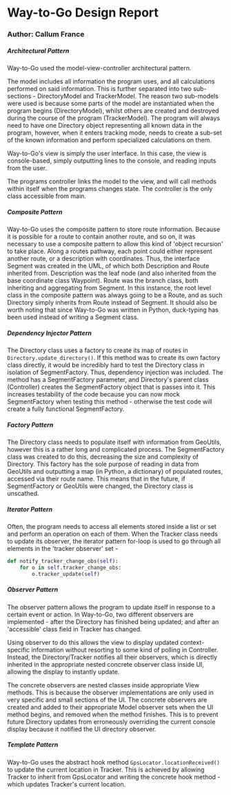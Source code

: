 Way-to-Go Design Report
=======================
### Author: Callum France
##### Architectural Pattern
Way-to-Go used the model-view-controller architectural pattern.

The model includes all information the program uses, and all calculations performed on said information. This is further separated into two sub-sections - DirectoryModel and TrackerModel. The reason two sub-models were used is because some parts of the model are instantiated when the program begins (DirectoryModel), whilst others are created and destroyed during the course of the program (TrackerModel). The program will always need to have one Directory object representing all known data in the program, however, when it enters tracking mode, needs to create a sub-set of the known information and perform specialized calculations on them.

Way-to-Go's view is simply the user interface. In this case, the view is console-based, simply outputting lines to the console, and reading inputs from the user.

The programs controller links the model to the view, and will call methods within itself when the programs changes state. The controller is the only class accessible from main.

##### Composite Pattern
Way-to-Go uses the composite pattern to store route information. Because it is possible for a route to contain another route, and so on, it was necessary to use a composite pattern to allow this kind of 'object recursion' to take place.
Along a routes pathway, each point could either represent another route, or a description with coordinates. Thus, the interface Segment was created in the UML, of which both Description and Route inherited from. Description was the leaf node (and also inherited from the base coordinate class Waypoint). Route was the branch class, both inheriting and aggregating from Segment.
In this instance, the root level class in the composite pattern was always going to be a Route, and as such Directory simply inherits from Route instead of Segment.
It should also be worth noting that since Way-to-Go was written in Python, duck-typing has been used instead of writing a Segment class.

##### Dependency Injector Pattern
The Directory class uses a factory to create its map of routes in `Directory.update_directory()`. If this method was to create its own factory class directly, it would be incredibly hard to test the Directory class in isolation of SegmentFactory. Thus, dependency injection was included. The method has a SegmentFactory parameter, and Directory's parent class (Controller) creates the SegmentFactory object that is passes into it.
This increases testability of the code because you can now mock SegmentFactory when testing this method - otherwise the test code will create a fully functional SegmentFactory.

##### Factory Pattern
The Directory class needs to populate itself with information from GeoUtils, however this is a rather long and complicated process. The SegmentFactory class was created to do this, decreasing the size and complexity of Directory.
This factory has the sole purpose of reading in data from GeoUtils and outputting a map (in Python, a dictionary) of populated routes, accessed via their route name.
This means that in the future, if SegmentFactory or GeoUtils were changed, the Directory class is unscathed.

##### Iterator Pattern
Often, the program needs to access all elements stored inside a list or set and perform an operation on each of them. When the Tracker class needs to update its observer, the iterator pattern for-loop is used to go through all elements in the 'tracker observer' set -

```python
def notify_tracker_change_obs(self):
	for o in self.tracker_change_obs:
		o.tracker_update(self)
```

##### Observer Pattern
The observer pattern allows the program to update itself in response to a certain event or action.
In Way-to-Go, two different observers are implemented - after the Directory has finished being updated; and after an 'accessible' class field in Tracker has changed.

Using observer to do this allows the view to display updated context-specific information without resorting to some kind of polling in Controller.
Instead, the Directory/Tracker notifies all their observers, which is directly inherited in the appropriate nested concrete observer class inside UI, allowing the display to instantly update.

The concrete observers are nested classes inside appropriate View methods. This is because the observer implementations are only used in very specific and small sections of the UI. The concrete observers are created and added to their appropriate Model observer sets when the UI method begins, and removed when the method finishes. This is to prevent future Directory updates from erroneously overriding the current console display because it notified the UI directory observer.

##### Template Pattern
Way-to-Go uses the abstract hook method `GpsLocator.locationReceived()` to update the current location in Tracker. This is achieved by allowing Tracker to inherit from GpsLocator and writing the concrete hook method - which updates Tracker's current location.
